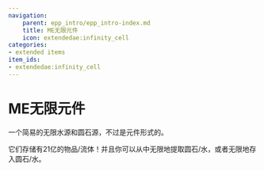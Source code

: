 ```yaml
---
navigation:
    parent: epp_intro/epp_intro-index.md
    title: ME无限元件
    icon: extendedae:infinity_cell
categories:
- extended items
item_ids:
- extendedae:infinity_cell
---
```


# ME无限元件

一个简易的无限水源和圆石源，不过是元件形式的。

<Row>
<ItemImage id="extendedae:infinity_water_cell" scale="4"></ItemImage>
<ItemImage id="extendedae:infinity_cobblestone_cell" scale="4"></ItemImage>
</Row>

它们存储有21亿的物品/流体！并且你可以从中无限地提取圆石/水，或者无限地存入圆石/水。